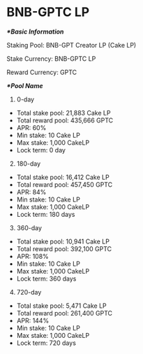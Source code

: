 # BNB-GPTC LP

_**\*Basic Information**_

Staking Pool: BNB-GPT Creator LP (Cake LP)&#x20;

Stake Currency: BNB-GPTC LP

Reward Currency: GPTC&#x20;

_**\*Pool Name**_

1. 0-day

* Total stake pool: 21,883 Cake LP
* Total reward pool: 435,666 GPTC
* APR: 60%
* Min stake: 10 Cake LP
* Max stake: 1,000 CakeLP
* Lock term: 0 day

2. 180-day

* Total stake pool: 16,412 Cake LP
* Total reward pool: 457,450 GPTC
* APR:  84%
* Min stake: 10 Cake LP
* Max stake: 1,000 CakeLP
* Lock term: 180 days

3. 360-day

* Total stake pool: 10,941 Cake LP
* Total reward pool: 392,100 GPTC
* APR:  108%
* Min stake: 10 Cake LP
* Max stake: 1,000 CakeLP
* Lock term: 360 days

4. 720-day

* Total stake pool: 5,471 Cake LP
* Total reward pool: 261,400 GPTC
* APR:  144%
* Min stake: 10 Cake LP
* Max stake: 1,000 CakeLP
* Lock term: 720 days
